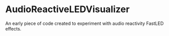 # AudioReactiveLEDVisualizer
An early piece of code created to experiment with audio reactivity FastLED effects.
